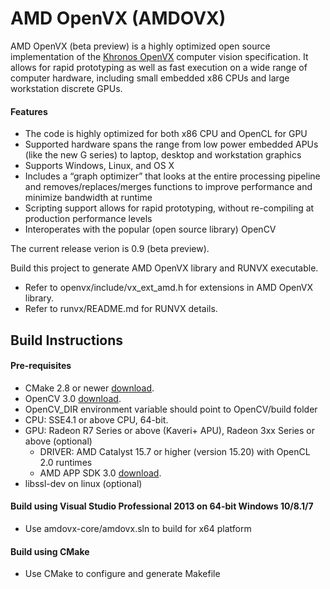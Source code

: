 ﻿# AMD OpenVX (AMDOVX)
AMD OpenVX (beta preview) is a highly optimized open source implementation of the [Khronos OpenVX](https://www.khronos.org/registry/vx/) computer vision specification. It allows for rapid prototyping as well as fast execution on a wide range of computer hardware, including small embedded x86 CPUs and large workstation discrete GPUs.

#### Features
* The code is highly optimized for both x86 CPU and OpenCL for GPU
* Supported hardware spans the range from low power embedded APUs (like the new G series) to laptop, desktop and workstation graphics
* Supports Windows, Linux, and OS X
* Includes a “graph optimizer” that looks at the entire processing pipeline and removes/replaces/merges functions to improve performance and minimize bandwidth at runtime 
* Scripting support allows for rapid prototyping, without re-compiling at production performance levels
* Interoperates with the popular (open source library) OpenCV

The current release verion is 0.9 (beta preview).

Build this project to generate AMD OpenVX library and RUNVX executable. 
* Refer to openvx/include/vx_ext_amd.h for extensions in AMD OpenVX library.
* Refer to runvx/README.md for RUNVX details. 

## Build Instructions

#### Pre-requisites
* CMake 2.8 or newer [download](http://cmake.org/download/).
* OpenCV 3.0 [download](http://opencv.org/downloads.html).
* OpenCV_DIR environment variable should point to OpenCV/build folder
* CPU: SSE4.1 or above CPU, 64-bit.
* GPU: Radeon R7 Series or above (Kaveri+ APU), Radeon 3xx Series or above (optional)
  * DRIVER: AMD Catalyst 15.7 or higher (version 15.20) with OpenCL 2.0 runtimes
  * AMD APP SDK 3.0 [download](http://developer.amd.com/tools-and-sdks/opencl-zone/amd-accelerated-parallel-processing-app-sdk/).
* libssl-dev on linux (optional)

#### Build using Visual Studio Professional 2013 on 64-bit Windows 10/8.1/7
* Use amdovx-core/amdovx.sln to build for x64 platform

#### Build using CMake
* Use CMake to configure and generate Makefile
